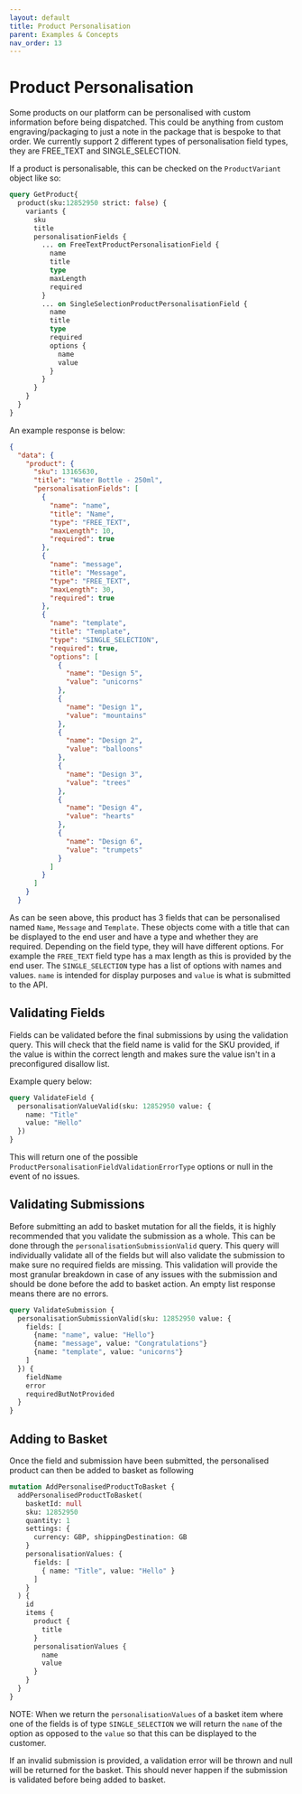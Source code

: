 ```yaml
---
layout: default
title: Product Personalisation
parent: Examples & Concepts
nav_order: 13
---
```


# Product Personalisation

Some products on our platform can be personalised with custom information before being dispatched. This could be anything from custom engraving/packaging to just a note in the package that is bespoke to that order.
We currently support 2 different types of personalisation field types, they are FREE_TEXT and SINGLE_SELECTION.

If a product is personalisable, this can be checked on the `ProductVariant` object like so:

```graphql
query GetProduct{
  product(sku:12852950 strict: false) {
    variants {
      sku
      title
      personalisationFields {
        ... on FreeTextProductPersonalisationField {
          name
          title
          type
          maxLength
          required
        }
        ... on SingleSelectionProductPersonalisationField {
          name
          title
          type
          required
          options {
            name
            value
          }
        }
      }
    }
  }
}
```

An example response is below:
```json
{
  "data": {
    "product": {
      "sku": 13165630,
      "title": "Water Bottle - 250ml",
      "personalisationFields": [
        {
          "name": "name",
          "title": "Name",
          "type": "FREE_TEXT",
          "maxLength": 10,
          "required": true
        },
        {
          "name": "message",
          "title": "Message",
          "type": "FREE_TEXT",
          "maxLength": 30,
          "required": true
        },
        {
          "name": "template",
          "title": "Template",
          "type": "SINGLE_SELECTION",
          "required": true,
          "options": [
            {
              "name": "Design 5",
              "value": "unicorns"
            },
            {
              "name": "Design 1",
              "value": "mountains"
            },
            {
              "name": "Design 2",
              "value": "balloons"
            },
            {
              "name": "Design 3",
              "value": "trees"
            },
            {
              "name": "Design 4",
              "value": "hearts"
            },
            {
              "name": "Design 6",
              "value": "trumpets"
            }
          ]
        }
      ]
    }
  }
```

As can be seen above, this product has 3 fields that can be personalised named `Name`, `Message` and `Template`. These objects come with a title that can be displayed to the end user and have a type and whether they are required.
Depending on the field type, they will have different options. For example the `FREE_TEXT` field type has a max length as this is provided by the end user. The `SINGLE_SELECTION` type has a list of options with names and values. `name` is intended for display purposes and `value` is what is submitted to the API.

## Validating Fields
Fields can be validated before the final submissions by using the validation query. This will check that the field name is valid for the SKU provided, if the value is within the correct length and makes sure the value isn't in a preconfigured disallow list.

Example query below:
```graphql
query ValidateField {
  personalisationValueValid(sku: 12852950 value: {
    name: "Title"
    value: "Hello"
  })
}
```

This will return one of the possible `ProductPersonalisationFieldValidationErrorType` options or null in the event of no issues.

## Validating Submissions
Before submitting an add to basket mutation for all the fields, it is highly recommended that you validate the submission as a whole. This can be done through the `personalisationSubmissionValid` query. This query will individually validate all of the fields but will also validate the submission to make sure no required fields are missing.
This validation will provide the most granular breakdown in case of any issues with the submission and should be done before the add to basket action. An empty list response means there are no errors.

```graphql
query ValidateSubmission {
  personalisationSubmissionValid(sku: 12852950 value: {
    fields: [
      {name: "name", value: "Hello"}
      {name: "message", value: "Congratulations"}    
      {name: "template", value: "unicorns"}    
    ]
  }) {
    fieldName
    error
    requiredButNotProvided
  }
}
```

## Adding to Basket
Once the field and submission have been submitted, the personalised product can then be added to basket as following
```graphql
mutation AddPersonalisedProductToBasket {
  addPersonalisedProductToBasket(
    basketId: null
    sku: 12852950
    quantity: 1
    settings: { 
      currency: GBP, shippingDestination: GB 
    }
    personalisationValues: { 
      fields: [
        { name: "Title", value: "Hello" }
      ] 
    }
  ) {
    id
    items {
      product {
        title
      }
      personalisationValues {
        name
        value
      }
    }
  }
}
```

NOTE: When we return the `personalisationValues` of a basket item where one of the fields is of type `SINGLE_SELECTION` we will return the `name` of the option as opposed to the `value` so that this can be displayed to the customer. 

If an invalid submission is provided, a validation error will be thrown and null will be returned for the basket. This should never happen if the submission is validated before being added to basket.
